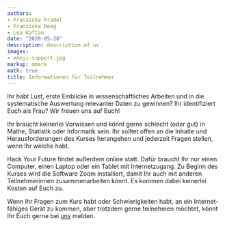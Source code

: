 ```yaml
---
authors:
- Franziska Pradel
- Franziska Deeg
- Lea Kaftan
date: "2020-05-28"
description: description of us
images:
- emoji-support.jpg
markup: mmark
math: true
title: Informationen für Teilnehmer
---
```


Ihr habt Lust, erste Einblicke in wissenschaftliches Arbeiten und in die systematische Auswertung relevanter Daten zu gewinnen? Ihr identifiziert Euch als Frau? Wir freuen uns auf Euch!

<!--more-->

Ihr braucht keinerlei Vorwissen und könnt gerne schlecht (oder gut) in Mathe, Statistik oder Informatik sein. Ihr solltet offen an die Inhalte und Herausforderungen des Kurses herangehen und jederzeit Fragen stellen, wenn Ihr welche habt.

Hack Your Future findet außerdem online statt. Dafür braucht Ihr nur einen Computer, einen Laptop oder ein Tablet mit Internetzugang. Zu Beginn des Kurses wird die Software Zoom installiert, damit Ihr auch mit anderen Teilnehmerinnen zusammenarbeiten könnt. Es kommen dabei keinerlei Kosten auf Euch zu.

Wenn Ihr Fragen zum Kurs habt oder Schwierigkeiten habt, an ein Internet-fähiges Gerät zu kommen, aber trotzdem gerne teilnehmen möchtet, könnt Ihr Euch gerne bei [uns](https://brave-borg-cf3968.netlify.app/about/) melden.

